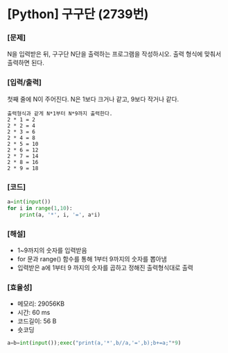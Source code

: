 # [Python] 구구단 (2739번)

### [문제]

N을 입력받은 뒤, 구구단 N단을 출력하는 프로그램을 작성하시오. 출력 형식에 맞춰서 출력하면 된다.

### [입력/출력]

첫째 줄에 N이 주어진다. N은 1보다 크거나 같고, 9보다 작거나 같다.

```
출력형식과 같게 N*1부터 N*9까지 출력한다.
2 * 1 = 2
2 * 2 = 4
2 * 3 = 6
2 * 4 = 8
2 * 5 = 10
2 * 6 = 12
2 * 7 = 14
2 * 8 = 16
2 * 9 = 18
```

### [코드]

```python
a=int(input())
for i in range(1,10):
    print(a, '*', i, '=', a*i)
```

### [해설]

- 1~9까지의 숫자를 입력받음
- for 문과 range() 함수를 통해 1부터 9까지의 숫자를 뽑아냄
- 입력받은 a에 1부터 9 까지의 숫자를 곱하고 정해진 출력형식대로 출력

 

### [효율성]

- 메모리: 29056KB
- 시간: 60 ms
- 코드길이: 56 B
- 숏코딩

```python
a=b=int(input());exec("print(a,'*',b//a,'=',b);b+=a;"*9)
```